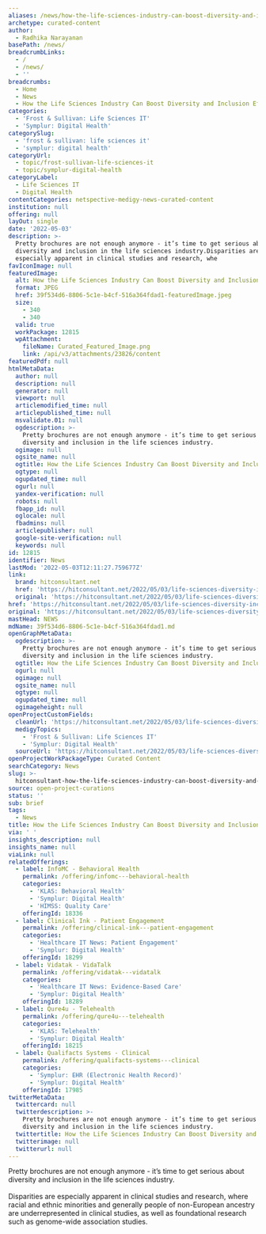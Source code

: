 ```yaml
---
aliases: /news/how-the-life-sciences-industry-can-boost-diversity-and-inclusion-efforts
archetype: curated-content
author:
  - Radhika Narayanan
basePath: /news/
breadcrumbLinks:
  - /
  - /news/
  - ''
breadcrumbs:
  - Home
  - News
  - How the Life Sciences Industry Can Boost Diversity and Inclusion Efforts
categories:
  - 'Frost & Sullivan: Life Sciences IT'
  - 'Symplur: Digital Health'
categorySlug:
  - 'frost & sullivan: life sciences it'
  - 'symplur: digital health'
categoryUrl:
  - topic/frost-sullivan-life-sciences-it
  - topic/symplur-digital-health
categoryLabel:
  - Life Sciences IT
  - Digital Health
contentCategories: netspective-medigy-news-curated-content
institution: null
offering: null
layOut: single
date: '2022-05-03'
description: >-
  Pretty brochures are not enough anymore - it’s time to get serious about
  diversity and inclusion in the life sciences industry.Disparities are
  especially apparent in clinical studies and research, whe
favIconImage: null
featuredImage:
  alt: How the Life Sciences Industry Can Boost Diversity and Inclusion Efforts
  format: JPEG
  href: 39f534d6-8806-5c1e-b4cf-516a364fdad1-featuredImage.jpeg
  size:
    - 340
    - 340
  valid: true
  workPackage: 12815
  wpAttachment:
    fileName: Curated_Featured_Image.png
    link: /api/v3/attachments/23826/content
featuredPdf: null
htmlMetaData:
  author: null
  description: null
  generator: null
  viewport: null
  articlemodified_time: null
  articlepublished_time: null
  msvalidate.01: null
  ogdescription: >-
    Pretty brochures are not enough anymore - it’s time to get serious about
    diversity and inclusion in the life sciences industry.
  ogimage: null
  ogsite_name: null
  ogtitle: How the Life Sciences Industry Can Boost Diversity and Inclusion Efforts
  ogtype: null
  ogupdated_time: null
  ogurl: null
  yandex-verification: null
  robots: null
  fbapp_id: null
  oglocale: null
  fbadmins: null
  articlepublisher: null
  google-site-verification: null
  keywords: null
id: 12815
identifier: News
lastMod: '2022-05-03T12:11:27.759677Z'
link:
  brand: hitconsultant.net
  href: 'https://hitconsultant.net/2022/05/03/life-sciences-diversity-inclusion/'
  original: 'https://hitconsultant.net/2022/05/03/life-sciences-diversity-inclusion/'
href: 'https://hitconsultant.net/2022/05/03/life-sciences-diversity-inclusion/'
original: 'https://hitconsultant.net/2022/05/03/life-sciences-diversity-inclusion/'
mastHead: NEWS
mdName: 39f534d6-8806-5c1e-b4cf-516a364fdad1.md
openGraphMetaData:
  ogdescription: >-
    Pretty brochures are not enough anymore - it’s time to get serious about
    diversity and inclusion in the life sciences industry.
  ogtitle: How the Life Sciences Industry Can Boost Diversity and Inclusion Efforts
  ogurl: null
  ogimage: null
  ogsite_name: null
  ogtype: null
  ogupdated_time: null
  ogimageheight: null
openProjectCustomFields:
  cleanUrl: 'https://hitconsultant.net/2022/05/03/life-sciences-diversity-inclusion/'
  medigyTopics:
    - 'Frost & Sullivan: Life Sciences IT'
    - 'Symplur: Digital Health'
  sourceUrl: 'https://hitconsultant.net/2022/05/03/life-sciences-diversity-inclusion/'
openProjectWorkPackageType: Curated Content
searchCategory: News
slug: >-
  hitconsultant-how-the-life-sciences-industry-can-boost-diversity-and-inclusion-efforts
source: open-project-curations
status: ''
sub: brief
tags:
  - News
title: How the Life Sciences Industry Can Boost Diversity and Inclusion Efforts
via: ' '
insights_description: null
insights_name: null
viaLink: null
relatedOfferings:
  - label: InfoMC - Behavioral Health
    permalink: /offering/infomc---behavioral-health
    categories:
      - 'KLAS: Behavioral Health'
      - 'Symplur: Digital Health'
      - 'HIMSS: Quality Care'
    offeringId: 18336
  - label: Clinical Ink - Patient Engagement
    permalink: /offering/clinical-ink---patient-engagement
    categories:
      - 'Healthcare IT News: Patient Engagement'
      - 'Symplur: Digital Health'
    offeringId: 18299
  - label: Vidatak - VidaTalk
    permalink: /offering/vidatak---vidatalk
    categories:
      - 'Healthcare IT News: Evidence-Based Care'
      - 'Symplur: Digital Health'
    offeringId: 18289
  - label: Qure4u - Telehealth
    permalink: /offering/qure4u---telehealth
    categories:
      - 'KLAS: Telehealth'
      - 'Symplur: Digital Health'
    offeringId: 18215
  - label: Qualifacts Systems - Clinical
    permalink: /offering/qualifacts-systems---clinical
    categories:
      - 'Symplur: EHR (Electronic Health Record)'
      - 'Symplur: Digital Health'
    offeringId: 17985
twitterMetaData:
  twittercard: null
  twitterdescription: >-
    Pretty brochures are not enough anymore - it’s time to get serious about
    diversity and inclusion in the life sciences industry.
  twittertitle: How the Life Sciences Industry Can Boost Diversity and Inclusion Efforts
  twitterimage: null
  twitterurl: null
---
```

<p>Pretty brochures are not enough anymore - it’s time to get serious about diversity and inclusion in the life sciences industry.<br><br>Disparities are especially apparent in clinical studies and research, where racial and ethnic minorities and generally people of non-European ancestry are underrepresented in clinical studies, as well as foundational research such as genome-wide association studies.</p>